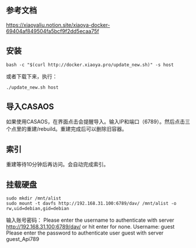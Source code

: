 ## 参考文档
https://xiaoyaliu.notion.site/xiaoya-docker-69404af849504fa5bcf9f2dd5ecaa75f

## 安装
```shell
bash -c "$(curl http://docker.xiaoya.pro/update_new.sh)" -s host
```
或者下载下来，执行：
```shell
./update_new.sh host
```
## 导入CASAOS
如果使用CASAOS，在界面点击会提醒导入。输入IP和端口（6789）。然后点击三个点里的重建/rebuild。重建完成后可以删除旧容器。

## 索引
重建等待10分钟后再访问。会自动完成索引。

## 挂载硬盘
```shell
sudo mkdir /mnt/alist
sudo mount -t davfs http://192.168.31.100:6789/dav/ /mnt/alist -o rw,uid=debian,gid=debian
```
输入账号密码：
Please enter the username to authenticate with server
http://192.168.31.100:6789/dav/ or hit enter for none.
  Username: guest
Please enter the password to authenticate user guest with server
guest_Api789
